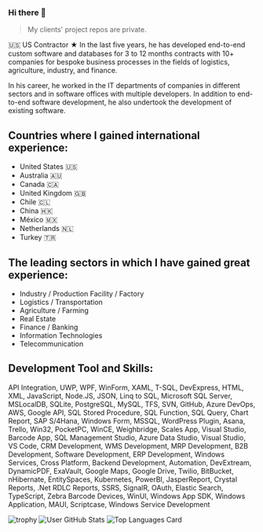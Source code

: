 ### Hi there 👋
> My clients' project repos are private.

🇺🇸 US Contractor ★ In the last five years, he has developed end-to-end custom software and databases for 3 to 12 months contracts with 10+ companies for bespoke business processes in the fields of logistics, agriculture, industry, and finance.

In his career, he worked in the IT departments of companies in different sectors and in software offices with multiple developers. In addition to end-to-end software development, he also undertook the development of existing software.

## Countries where I gained international experience:<br/>
- United States 🇺🇸
- Australia 🇦🇺
- Canada 🇨🇦
- United Kingdom 🇬🇧
- Chile 🇨🇱
- China 🇭🇰
- México 🇲🇽
- Netherlands 🇳🇱
- Turkey 🇹🇷

## The leading sectors in which I have gained great experience:
- Industry / Production Facility / Factory
- Logistics / Transportation
- Agriculture / Farming
- Real Estate
- Finance / Banking
- Information Technologies
- Telecommunication

## Development Tool and Skills:
API Integration, UWP, WPF, WinForm, XAML, T-SQL, DevExpress, HTML, XML, JavaScript, Node.JS, JSON, Linq to SQL, Microsoft SQL Server, MSLocalDB, SQLite, PostgreSQL, MySQL, TFS, SVN, GitHub, Azure DevOps, AWS, Google API, SQL Stored Procedure, SQL Function, SQL Query, Chart Report, SAP S/4Hana, Windows Form, MSSQL, WordPress Plugin, Asana, Trello, Win32, PocketPC, WinCE, Weighbridge, Scales App, Visual Studio, Barcode App, SQL Management Studio, Azure Data Studio, Visual Studio, VS Code, CRM Development, WMS Development, MRP Development, B2B Development, Software Development, ERP Development, Windows Services, Cross Platform, Backend Development, Automation, DevExtream, DynamicPDF, ExaVault, Google Maps, Google Drive, Twilio, BitBucket, nHibernate, EntitySpaces, Kubernetes, PowerBI, JasperReport, Crystal Reports, .Net RDLC Reports, SSRS, SignalR, OAuth, Elastic Search, TypeScript, Zebra Barcode Devices, WinUI, Windows App SDK, Windows Application, MAUI, Scriptcase, Windows Service Development

![trophy](https://github-profile-trophy.vercel.app/?username=mcyenikoylu&row=1&column=10)
![User GitHub Stats](https://github-readme-stats.vercel.app/api?username=mcyenikoylu&show_icons=true&theme=radical)
![Top Languages Card](https://github-readme-stats.vercel.app/api/top-langs/?username=mcyenikoylu&theme=radical&layout=compact)

<!--
**mcyenikoylu/mcyenikoylu** is a ✨ _special_ ✨ repository because its `README.md` (this file) appears on your GitHub profile.

Here are some ideas to get you started:

- 🔭 I’m currently working on ...
- 🌱 I’m currently learning ...
- 👯 I’m looking to collaborate on ...
- 🤔 I’m looking for help with ...
- 💬 Ask me about ...
- 📫 How to reach me: ...
- 😄 Pronouns: ...
- ⚡ Fun fact: ...
-->
